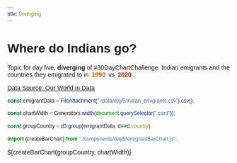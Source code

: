 ```yaml
---
title: Diverging
---
```


# Where do Indians go?

Topic for day five, **diverging** of #30DayChartChallenge. Indian emigrants and the countries they emigrated to in
<span class="year" style="color: #e25d05;">1990</span> vs 
<span class="year" style="color: #bd2803;">2020</span>.

[Data Source: Our World in Data](https://ourworldindata.org/migration)

```js
const emigrantData = FileAttachment("./data/day5/indian_emigrants.csv").csv();
```

```js
const chartWidth = Generators.width(document.querySelector(".card"));

const groupCountry = d3.group(emigrantData, d=>d.country)

import {createBarChart} from "./components/day5/emigrantBarChart.js";

```

<div class="grid grid-cols-1">
    <div class="card">${createBarChart(groupCountry, chartWidth)}</div>
</div>


<style>
    * {
        font-family: sans-serif;
    }

    

    .year {
        border-radius: 3px;
        padding: 3px;
        font-weight: bold;
    }
</style>